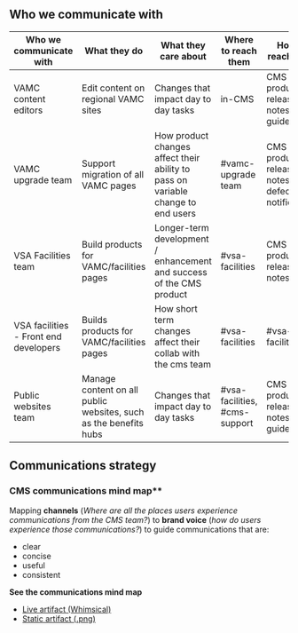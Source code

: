## Who we communicate with

| Who we communicate with | What they do | What they care about | Where to reach them | How to reach them |
| ----------------------- | ------------ | -------------------- | ------------------- | ----------------- |
| VAMC content editors | Edit content on regional VAMC sites | Changes that impact day to day tasks | in-CMS | CMS product release notes, user guides |
| VAMC upgrade team | Support migration of all VAMC pages | How product changes affect their ability to pass on variable change to end users | #vamc-upgrade team | CMS product release notes, defect notifications |
| VSA Facilities team | Build products for VAMC/facilities pages | Longer-term development / enhancement and success  of the CMS product | #vsa-facilities | CMS product release notes |
| VSA facilities - Front end developers | Builds products for VAMC/facilities pages | How short term changes affect their collab with the cms team | #vsa-facilities | #vsa-facilities |
| Public websites team | Manage content on all public websites, such as the benefits hubs | Changes that impact day to day tasks | #vsa-facilities, #cms-support | CMS product release notes, User guides |

## Communications strategy

### CMS communications mind map**

Mapping **channels** (*Where are all the places users experience communications from the CMS team?*) to **brand voice** (*how do users experience those communications?*) to guide communications that are:

- clear
- concise
- useful
- consistent

**See the communications mind map**

- [Live artifact (Whimsical)](https://whimsical.com/YKVFNFuRvUW2SynLQ5K1nH)
- [Static artifact (.png)](https://github.com/department-of-veterans-affairs/va.gov-team/blob/master/platform/cms/ux-writing/artifacts/CMS%20communications.png)
